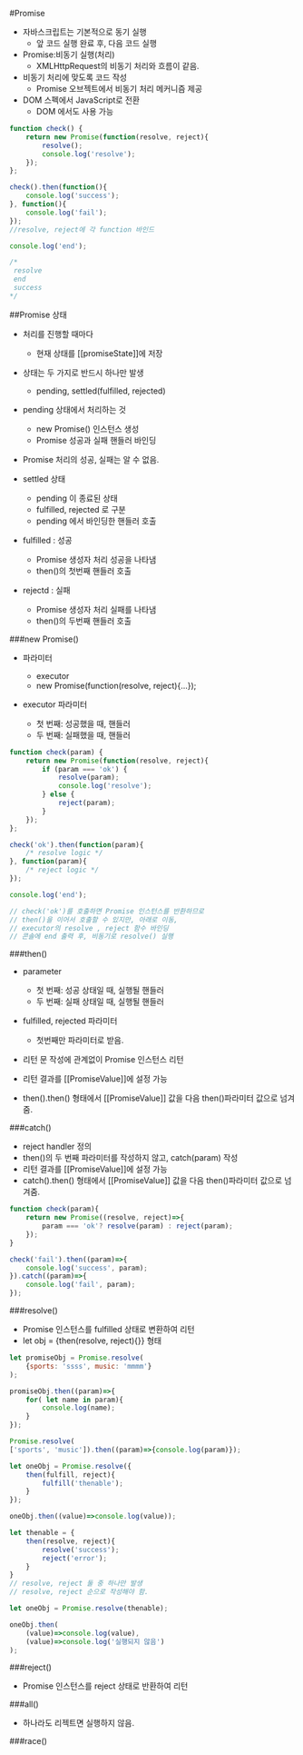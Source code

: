 #Promise
  - 자바스크립트는 기본적으로 동기 실행
    - 앞 코드 실행 완료 후, 다음 코드 실행
  - Promise:비동기 실행(처리)
    - XMLHttpRequest의 비동기 처리와 흐름이 같음.
  - 비동기 처리에 맞도록 코드 작성
    - Promise 오브젝트에서 비동기 처리 메커니즘 제공
  - DOM 스펙에서 JavaScript로 전환
    - DOM 에서도 사용 가능

```javascript
function check() {
	return new Promise(function(resolve, reject){
		resolve();
		console.log('resolve');
	});
};

check().then(function(){
	console.log('success');
}, function(){
	console.log('fail');
});
//resolve, reject에 각 function 바인드

console.log('end');

/*
 resolve
 end
 success
*/ 
```

##Promise 상태
  - 처리를 진행할 때마다
    - 현재 상태를 [[promiseState]]에 저장
  - 상태는 두 가지로 반드시 하나만 발생
    - pending, settled(fulfilled, rejected)

  - pending 상태에서 처리하는 것
    - new Promise() 인스턴스 생성
    - Promise 성공과 실패 핸들러 바인딩
  - Promise 처리의 성공, 실패는 알 수 없음.

  - settled 상태
    - pending 이 종료된 상태
    - fulfilled, rejected 로 구분
    - pending 에서 바인딩한 핸들러 호출

  - fulfilled : 성공
    - Promise 생성자 처리 성공을 나타냄
    - then()의 첫번째 핸들러 호출

  - rejectd : 실패 
    - Promise 생성자 처리 실패를 나타냄
    - then()의 두번째 핸들러 호출

###new Promise()
  - 파라미터
    - executor
    - new Promise(function(resolve, reject){...});

  - executor 파라미터
    - 첫 번째: 성공했을 때, 핸들러
    - 두 번째: 실패했을 때, 핸들러
```javascript
function check(param) {
	return new Promise(function(resolve, reject){
		if (param === 'ok') {
			resolve(param);
			console.log('resolve');
		} else {
			reject(param);
		}
	});
};

check('ok').then(function(param){
	/* resolve logic */
}, function(param){
	/* reject logic */
});

console.log('end');

// check('ok')를 호출하면 Promise 인스턴스를 반환하므로
// then()을 이어서 호출할 수 있지만, 아래로 이동,
// executor의 resolve , reject 함수 바인딩
// 콘솔에 end 출력 후, 비동기로 resolve() 실행
```

###then()
  - parameter
    - 첫 번째: 성공 상태일 때, 실행될 핸들러
    - 두 번째: 실패 상태일 때, 실행될 핸들러

  - fulfilled, rejected 파라미터
    - 첫번째만 파라미터로 받음.

  - 리턴 문 작성에 관계없이 Promise 인스턴스 리턴
  - 리턴 결과를 [[PromiseValue]]에 설정 가능
  - then().then() 형태에서 [[PromiseValue]] 값을 다음 then()파라미터 값으로 넘겨줌.

###catch()
  - reject handler 정의
  - then()의 두 번째 파라미터를 작성하지 않고, catch(param) 작성
  - 리턴 결과를 [[PromiseValue]]에 설정 가능
  - catch().then() 형태에서 [[PromiseValue]] 값을 다음 then()파라미터 값으로 넘겨줌.
```javascript
function check(param){
	return new Promise((resolve, reject)=>{
		param === 'ok'? resolve(param) : reject(param);
	});
}

check('fail').then((param)=>{
	console.log('success', param);
}).catch((param)=>{
	console.log('fail', param);
});
```

###resolve()
  - Promise 인스턴스를 fulfilled 상태로 변환하여 리턴
  - let obj = {then(resolve, reject){}} 형태

```javascript
let promiseObj = Promise.resolve(
	{sports: 'ssss', music: 'mmmm'}
);

promiseObj.then((param)=>{
	for( let name in param){
		console.log(name);
	}
});

Promise.resolve(
['sports', 'music']).then((param)=>{console.log(param)});
```

```javascript
let oneObj = Promise.resolve({
	then(fulfill, reject){
		fulfill('thenable');
	}
});

oneObj.then((value)=>console.log(value));
```

```javascript
let thenable = {
	then(resolve, reject){
		resolve('success');
		reject('error');
	}
}
// resolve, reject 둘 중 하나만 발생
// resolve, reject 순으로 작성해야 함.

let oneObj = Promise.resolve(thenable);

oneObj.then(
	(value)=>console.log(value),
	(value)=>console.log('실행되지 않음')
);
```

###reject()
  - Promise 인스턴스를 reject 상태로 반환하여 리턴

###all()
  - 하나라도 리젝트면 실행하지 않음.

###race()
